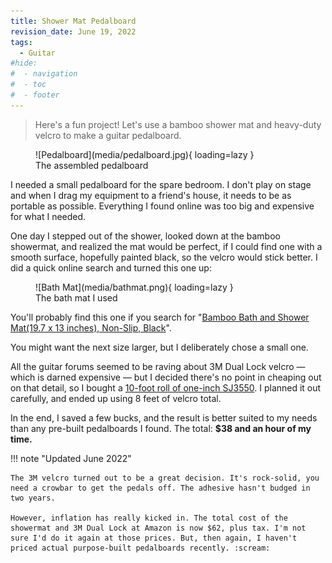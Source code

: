 ```yaml
---
title: Shower Mat Pedalboard
revision_date: June 19, 2022
tags:
  - Guitar
#hide:
#  - navigation
#  - toc
#  - footer
---
```


> Here's a fun project! Let's use a bamboo shower mat and heavy-duty velcro to make a guitar pedalboard.

<figure markdown>
![Pedalboard](media/pedalboard.jpg){ loading=lazy }
<figcaption>The assembled pedalboard</figcaption>
</figure>

I needed a small pedalboard for the spare bedroom. I don't play on stage and when I drag my equipment to a friend's house, it needs to be as portable as possible. Everything I found online was too big and expensive for what I needed.

One day I stepped out of the shower, looked down at the bamboo showermat, and realized the mat would be perfect, if I could find one with a smooth surface, hopefully painted black, so the velcro would stick better. I did a quick online search and turned this one up:

<figure markdown>
![Bath Mat](media/bathmat.png){ loading=lazy }
<figcaption>The bath mat I used</figcaption>
</figure>

You'll probably find this one if you search for "[Bamboo Bath and Shower Mat(19.7 x 13 inches), Non-Slip, Black](https://duckduckgo.com/?q=Bamboo+Bath+and+Shower+Mat(19.7+x+13+inches)%2C+Non-Slip%2C+Black)". 

You might want the next size larger, but I deliberately chose a small one. 

All the guitar forums seemed to be raving about 3M Dual Lock velcro &mdash; which is darned expensive &mdash; but I decided there's no point in cheaping out on that detail, so I bought a [10-foot roll of one-inch SJ3550](https://www.3m.com/3M/en_US/p/d/b40068930/). I planned it out carefully, and ended up using 8 feet of velcro total.

In the end, I saved a few bucks, and the result is better suited to my needs than any pre-built pedalboards I found. The total: **$38 and an hour of my time.**

!!! note "Updated June 2022"

    The 3M velcro turned out to be a great decision. It's rock-solid, you need a crowbar to get the pedals off. The adhesive hasn't budged in two years. 
    
    However, inflation has really kicked in. The total cost of the showermat and 3M Dual Lock at Amazon is now $62, plus tax. I'm not sure I'd do it again at those prices. But, then again, I haven't priced actual purpose-built pedalboards recently. :scream:
